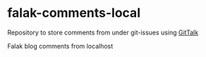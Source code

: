# falak-comments-local

Repository to store comments from under git-issues using [GitTalk](https://github.com/gitalk/gitalk)

Falak blog comments from localhost
